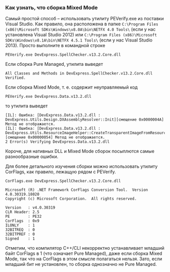 ﻿### Как узнать, что сборка Mixed Mode

Самый простой способ – использовать утилиту PEVerify.exe из поставки Visual Studio. Как правило, она расположена в папке `C:\Program Files (x86)\Microsoft SDKs\Windows\v8.0A\bin\NETFX 4.0 Tools\` (если у нас установлена Visual Studio 2012) или `C:\Program Files (x86)\Microsoft SDKs\Windows\v8.1A\bin\NETFX 4.5.1 Tools\` (если у нас Visual Studio 2013). Просто выполните в командной строке

```
PEVerify.exe DevExpress.SpellChecker.v13.2.Core.dll
```

Если сборка Pure Managed, утилита выведет

```
All Classes and Methods in DevExpress.SpellChecker.v13.2.Core.dll Verified.
```

Если сборка Mixed Mode, т. е. содержит неуправляемый код

```
PEVerify.exe DevExpress.Data.v13.2.dll
```

то утилита выведет

```
[IL]: Ошибка: [DevExpress.Data.v13.2.dll : DevExpress.Utils.Design.DXAssemblyResolver::Init][смещение 0x0000004A] Метод не отображается.
[IL]: Ошибка: [DevExpress.Data.v13.2.dll : DevExpress.Utils.ResourceImageHelper::CreateTransparentImageFromResources][смещение 0x00000054] Метод не отображается.
2 Error(s) Verifying DevExpress.Data.v13.2.dll
```

Короче, для нативных DLL и Mixed Mode сборок посыплются самые разнообразные ошибки.

Для более детального изучения сборки можно использовать утилиту CorFlags, как правило, лежащую рядом с PEVerify.

```
CorFlags.exe DevExpress.SpellChecker.v13.2.Core.dll

Microsoft (R) .NET Framework CorFlags Conversion Tool.  Version  4.0.30319.18020
Copyright (c) Microsoft Corporation.  All rights reserved.

Version   : v4.0.30319
CLR Header: 2.5
PE        : PE32
CorFlags  : 0x9
ILONLY    : 1
32BITREQ  : 0
32BITPREF : 0
Signed    : 1
```

Отметим, что компилятор C++/CLI некорректно устанавливает младший байт CorFlags в 1 (что означает Pure Managed), даже если сборка Mixed Mode, так что на CorFlags в этом смысле полагаться нельзя. Зато, если младший бит не установлен, то сборка однозначно не Pure Managed.

